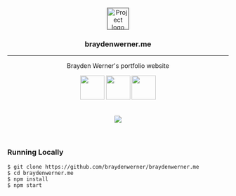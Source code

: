 <p align="center">
  <a href="" rel="noopener">
 <img width=50px height=50px src="./public/favicon.ico" alt="Project logo"></a>
</p>

<h3 align="center">braydenwerner.me</h3>

---

<p align="center">Brayden Werner's portfolio website</p>
<div align="center">
  <img width="55" src="https://raw.githubusercontent.com/gilbarbara/logos/master/logos/eslint.svg"/>
  <img width="55" src="https://raw.githubusercontent.com/gilbarbara/logos/master/logos/node-sass.svg"/>
  <img width="55" src="https://raw.githubusercontent.com/gilbarbara/logos/master/logos/react.svg"/>
</div>
<br /> <br />

<div align="center">
  <a href="https://i.imgur.com/BV9nPVS.png" target="_blank">
    <img src="https://i.imgur.com/BV9nPVS.png" />
  </a>
</div>
<br /> <br />

### Running Locally

```
$ git clone https://github.com/braydenwerner/braydenwerner.me
$ cd braydenwerner.me
$ npm install
$ npm start
```
